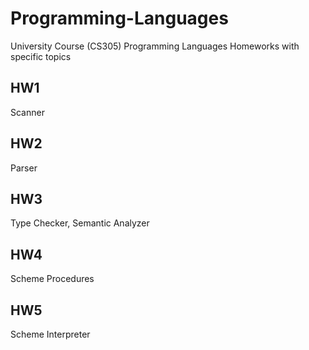 # Programming-Languages
University Course (CS305) Programming Languages Homeworks with specific topics
 
## **HW1**
Scanner
## **HW2**
Parser
## **HW3**
Type Checker, Semantic Analyzer
## **HW4**
Scheme Procedures
## **HW5**
Scheme Interpreter


